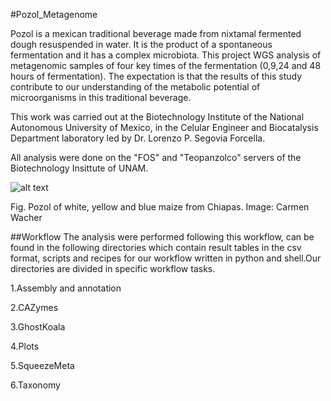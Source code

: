 #Pozol_Metagenome

Pozol is a mexican traditional beverage made from nixtamal fermented dough resuspended in water. It is the product of a spontaneous fermentation and it has a complex microbiota. This project WGS analysis of metagenomic samples of four key times of the fermentation (0,9,24 and 48 hours of fermentation).
The expectation is that the results of this study contribute to our understanding of the metabolic potential of microorganisms in this traditional beverage.

This work was carried out at the Biotechnology Institute of the National Autonomous University of Mexico, in the Celular Engineer and Biocatalysis Department laboratory led by Dr. Lorenzo P. Segovia Forcella.

All analysis were done on the "FOS" and "Teopanzolco" servers of the Biotechnology Insittute of UNAM.


![alt text](http://www.revista.unam.mx/vol.15/num8/art64/img/img3.jpg)

Fig. Pozol of white, yellow and blue maize from Chiapas. Image: Carmen Wacher


##Workflow
The analysis were performed following this workflow, can be found in the following directories which contain result tables in the csv format, scripts and recipes for our workflow written in python and shell.Our directories are divided in specific workflow tasks.

1.Assembly and annotation

2.CAZymes

3.GhostKoala

4.Plots

5.SqueezeMeta

6.Taxonomy




